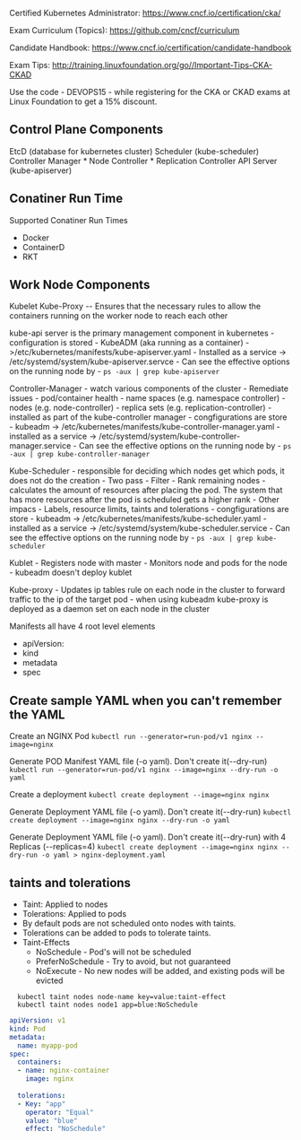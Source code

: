 Certified Kubernetes Administrator: https://www.cncf.io/certification/cka/

Exam Curriculum (Topics): https://github.com/cncf/curriculum

Candidate Handbook: https://www.cncf.io/certification/candidate-handbook

Exam Tips: http://training.linuxfoundation.org/go//Important-Tips-CKA-CKAD



Use the code - DEVOPS15 - while registering for the CKA or CKAD exams at Linux Foundation to get a 15% discount.


## Control Plane Components
EtcD      (database for kubernetes cluster)
Scheduler (kube-scheduler)
Controller Manager 
     * Node Controller
     * Replication Controller
API Server   (kube-apiserver)

## Conatiner Run Time
Supported Conatiner Run Times
* Docker
* ContainerD
* RKT

## Work Node Components
Kubelet 
Kube-Proxy -- Ensures that the necessary rules to allow the containers running on the worker node to reach each other 


kube-api server is the primary management component in kubernetes
     - configuration is stored
       - KubeADM (aka running as a container) ->/etc/kubernetes/manifests/kube-apiserver.yaml
       - Installed as a service -> /etc/systemd/system/kube-apiserver.servce
     - Can see the effective options on the running node by
       - `ps -aux | grep kube-apiserver`

Controller-Manager
     - watch various components of the cluster - Remediate issues
       - pod/container health
       - name spaces (e.g. namespace controller)
       - nodes (e.g. node-controller)
       - replica sets (e.g. replication-controller)
     - installed as part of the kube-controller manager
     - congfigurations are store
       - kubeadm -> /etc/kubernetes/manifests/kube-controller-manager.yaml
       - installed as a service -> /etc/systemd/system/kube-controller-manager.service
     - Can see the effective options on the running node by
       - `ps -aux | grep kube-controller-manager`
  
Kube-Scheduler
     - responsible for deciding which nodes get which pods, it does not do the creation
     - Two pass
       - Filter 
       - Rank remaining nodes - calculates the amount of resources after placing the pod. The system that has more resources after the pod is scheduled gets a higher rank
     - Other impacs
       - Labels, resource limits, taints and tolerations
     - congfigurations are store
       - kubeadm -> /etc/kubernetes/manifests/kube-scheduler.yaml
       - installed as a service -> /etc/systemd/system/kube-scheduler.service
     - Can see the effective options on the running node by
       - `ps -aux | grep kube-scheduler`
  
  Kublet
     - Registers node with master
     - Monitors node and pods for the node
     - kubeadm doesn't deploy kublet


  Kube-proxy
     - Updates ip tables rule on each node in the cluster to forward traffic to the ip of the target pod
     - when using kubeadm kube-proxy is deployed as a daemon set on each node in the cluster


Manifests all have 4 root level elements
- apiVersion:
- kind
- metadata
- spec



## Create sample YAML when you can't remember the YAML
Create an NGINX Pod
`kubectl run --generator=run-pod/v1 nginx --image=nginx`

Generate POD Manifest YAML file (-o yaml). Don't create it(--dry-run)
`kubectl run --generator=run-pod/v1 nginx --image=nginx --dry-run -o yaml`

Create a deployment
`kubectl create deployment --image=nginx nginx`

Generate Deployment YAML file (-o yaml). Don't create it(--dry-run)
`kubectl create deployment --image=nginx nginx --dry-run -o yaml`

Generate Deployment YAML file (-o yaml). Don't create it(--dry-run) with 4 Replicas (--replicas=4)
`kubectl create deployment --image=nginx nginx --dry-run -o yaml > nginx-deployment.yaml`



## taints and tolerations
* Taint: Applied to nodes
* Tolerations: Applied to pods
* By default pods are not scheduled onto nodes with taints.
* Tolerations can be added to pods to tolerate taints.
* Taint-Effects
  * NoSchedule - Pod's will not be scheduled
  * PreferNoSchedule - Try to avoid, but not guaranteed
  * NoExecute - No new nodes will be added, and existing pods will be evicted

```
  kubectl taint nodes node-name key=value:taint-effect
  kubectl taint nodes node1 app=blue:NoSchedule
```

```yaml
apiVersion: v1
kind: Pod
metadata:
  name: myapp-pod
spec:
  containers:
  - name: nginx-container
    image: nginx
  
  tolerations:
  - Key: "app"
    operator: "Equal"
    value: "blue"
    effect: "NoSchedule"
```
